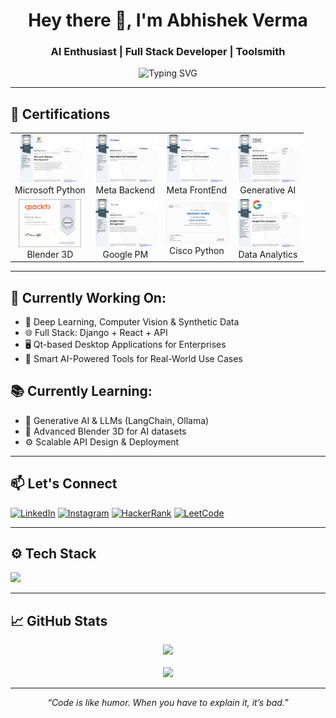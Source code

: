 <h1 align="center">Hey there 👋, I'm Abhishek Verma</h1>
<h3 align="center">AI Enthusiast | Full Stack Developer | Toolsmith</h3>

<p align="center">
  <img src="https://readme-typing-svg.demolab.com?font=Fira+Code&weight=500&pause=1000&center=true&vCenter=true&width=500&lines=Building+Intelligent+Systems+🧠;Loving+Blender+%2B+Deep+Learning+❤️;Python+%7C+Django+%7C+React+%7C+Qt+%7C+AI+Tools+🚀" alt="Typing SVG" />
</p>

---

## 📜 Certifications

<table>
  <tr>
    <td align="center"><img src="./microsoft_python.jpg" width="100"/><br>Microsoft Python</td>
    <td align="center"><img src="./meta_backend.jpg" width="100"/><br>Meta Backend</td>
    <td align="center"><img src="./meta_frontend.jpg" width="100"/><br>Meta FrontEnd</td>
    <td align="center"><img src="./gen_ai.jpg" width="100"/><br>Generative AI</td>
  </tr>
  <tr>
    <td align="center"><img src="./blender_3d.jpg" width="100"/><br>Blender 3D</td>
    <td align="center"><img src="./project_management.jpg" width="100"/><br>Google PM</td>
    <td align="center"><img src="./cisco_python.jpg" width="100"/><br>Cisco Python</td>
    <td align="center"><img src="./data_analytics.jpg" width="100"/><br>Data Analytics</td>
  </tr>
</table>

---

## 🚧 Currently Working On:
- 🤖 Deep Learning, Computer Vision & Synthetic Data
- 🌐 Full Stack: Django + React + API
- 🖥️ Qt-based Desktop Applications for Enterprises
- 🧠 Smart AI-Powered Tools for Real-World Use Cases

## 📚 Currently Learning:
- 🌟 Generative AI & LLMs (LangChain, Ollama)
- 🧱 Advanced Blender 3D for AI datasets
- ⚙️ Scalable API Design & Deployment

---

## 📫 Let's Connect

<p align="left">
  <a href="https://linkedin.com/in/abhishek-verma-11729123a" target="_blank"><img alt="LinkedIn" src="https://img.shields.io/badge/LinkedIn-blue?logo=linkedin&style=for-the-badge"></a>
  <a href="https://instagram.com/abhiiverma007" target="_blank"><img alt="Instagram" src="https://img.shields.io/badge/Instagram-%23E4405F.svg?&style=for-the-badge&logo=instagram&logoColor=white"></a>
  <a href="https://www.hackerrank.com/abhiiverma007" target="_blank"><img alt="HackerRank" src="https://img.shields.io/badge/HackerRank-2EC866?style=for-the-badge&logo=HackerRank&logoColor=white"></a>
  <a href="https://www.leetcode.com/abhiiverma007" target="_blank"><img alt="LeetCode" src="https://img.shields.io/badge/LeetCode-FFA116?style=for-the-badge&logo=leetcode&logoColor=white"></a>
</p>

---

## ⚙️ Tech Stack

<p align="left">
  <img src="https://skillicons.dev/icons?i=python,django,react,qt,blender,ai,tensorflow,pytorch,opencv,html,css,js,nodejs,mysql,docker,git,figma,photoshop" />
</p>

---

## 📈 GitHub Stats

<p align="center">
  <img src="https://github-readme-streak-stats.herokuapp.com/?user=abhiiverma007&theme=radical" />
  <br><br>
  <img src="https://github-readme-stats.vercel.app/api/top-langs/?username=abhiiverma007&layout=compact&theme=tokyonight" />
</p>

---

<p align="center">
  <em>“Code is like humor. When you have to explain it, it’s bad.”</em>
</p>
